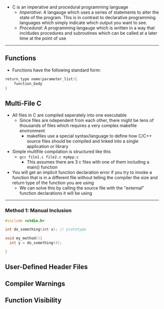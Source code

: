 - C is an imperative and procedural programming language 
	- _Imperative_: A langauge which uses a series of statements to alter the state of the program. This is in contrast to declarative programming languages which simply indicate which output you want to see. 
	- _Procedural_: A programming langauge which is written in a way that incldudes procedures and subroutines which can be called at a later time at the point of use
---
## Functions 
- Functions have the following standard form: 
```c
return_type name(parameter_list){ 
	function_body
}
```
## Multi-File C
- All files in C are compiled seperately into one executable 
	- Since files are ndependent from each other, there might be tens of thousands of files which requires a very complex makefile environment 
		- makefiles use a special syntax/language to define how C/C++ source files should be compiled and linked into a single application or library
- Simple multifile compilation is structured like this 
	- `gcc file1.c file2.c myApp.c`
		- This assumes there are 3 c files with one of them including a main() function
- You will get an implicit function declaration error if you try to invoke a function that is in a different file without telling the compiler the size and return type of the function you are using 
	- We can solve this by calling the source file with the "external" function declarations it will be using 
---
### Method 1: Manual Inclusion 
```c
#include <stdio.h>

int do_something(int x); // prototype

void my_method(){
  int y = do_something(4);

}
```
## User-Defined Header Files
## Compiler Warnings
## Function Visibility 
